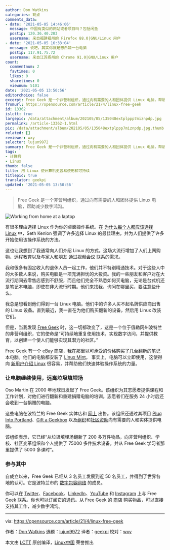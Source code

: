 ```yaml
---
author: Don Watkins
categories: 观点
comments_data:
- date: '2021-05-05 14:46:06'
  message: 中国有类似的网站或者项目吗？包括闲鱼
  postip: 120.36.40.203
  username: 来自福建福州的 Firefox 88.0|GNU/Linux 用户
- date: '2021-05-05 16:33:04'
  message: 说吧，其实你就是想白嫖一台电脑
  postip: 117.91.75.72
  username: 来自江苏扬州的 Chrome 91.0|GNU/Linux 用户
count:
  commentnum: 2
  favtimes: 0
  likes: 0
  sharetimes: 0
  viewnum: 5101
date: '2021-05-05 13:50:56'
editorchoice: false
excerpt: Free Geek 是一个非营利组织，通过向有需要的人和团体提供 Linux 电脑，帮助减少数字鸿沟。
fromurl: https://opensource.com/article/21/4/linux-free-geek
id: 13362
islctt: true
largepic: /data/attachment/album/202105/05/135048extplppp7miznpdp.jpg
permalink: /article-13362-1.html
pic: /data/attachment/album/202105/05/135048extplppp7miznpdp.jpg.thumb.jpg
related: []
reviewer: wxy
selector: lujun9972
summary: Free Geek 是一个非营利组织，通过向有需要的人和团体提供 Linux 电脑，帮助减少数字鸿沟。
tags:
- 计算机
- Linux
thumb: false
title: 用 Linux 使计算机更容易使用和可持续
titlepic: true
translator: geekpi
updated: '2021-05-05 13:50:56'
---
```



> 
> Free Geek 是一个非营利组织，通过向有需要的人和团体提供 Linux 电脑，帮助减少数字鸿沟。
> 
> 
> 


![](/data/attachment/album/202105/05/135048extplppp7miznpdp.jpg "Working from home at a laptop")


有很多理由选择 Linux 作为你的桌面操作系统。在 [为什么每个人都应该选择 Linux](https://opensource.com/article/21/2/try-linux) 中，Seth Kenlon 强调了许多选择 Linux 的最佳理由，并为人们提供了许多开始使用该操作系统的方法。


这也让我想到了我通常向人们介绍 Linux 的方式。这场大流行增加了人们上网购物、远程教育以及与家人和朋友 [通过视频会议](https://opensource.com/article/20/8/linux-laptop-video-conferencing) 联系的需求。


我和很多有固定收入的退休人员一起工作，他们并不特别精通技术。对于这些人中的大多数人来说，购买电脑是一项充满担忧的大投资。我的一些朋友和客户对在大流行期间去零售店感到不舒服，而且他们完全不熟悉如何买电脑，无论是台式机还是笔记本电脑，即使在非大流行时期。他们来找我，询问在哪里买，要注意些什么。


我总是想看到他们得到一台 Linux 电脑。他们中的许多人买不起名牌供应商出售的 Linux 设备。直到最近，我一直在为他们购买翻新的设备，然后用 Linux 改装它们。


但是，当我发现 [Free Geek](https://www.freegeek.org/) 时，这一切都改变了，这是一个位于俄勒冈州波特兰的非营利组织，它的使命是“可持续地重复使用技术，实现数字访问，并提供教育，以创建一个使人们能够实现其潜力的社区。”


Free Geek 有一个 eBay 商店，我在那里以可承受的价格购买了几台翻新的笔记本电脑。他们的电脑都安装了 [Linux Mint](https://opensource.com/article/21/4/restore-macbook-linux)。 事实上，电脑可以立即使用，这使得向 [新用户介绍 Linux](https://opensource.com/article/18/12/help-non-techies) 很容易，并帮助他们快速体验操作系统的力量。


### 让电脑继续使用，远离垃圾填埋场


Oso Martin 在 2000 年地球日发起了 Free Geek。该组织为其志愿者提供课程和工作计划，对他们进行翻新和重建捐赠电脑的培训。志愿者们在服务 24 小时后还会收到一台捐赠的电脑。


这些电脑在波特兰的 Free Geek 实体店和 [网上](https://www.ebay.com/str/freegeekbasicsstore) 出售。该组织还通过其项目 [Plug Into Portland](https://www.freegeek.org/our-programs/plug-portland)、[Gift a Geekbox](https://www.freegeek.org/our-programs/gift-geekbox) 以及[组织](https://www.freegeek.org/our-programs-grants/organizational-hardware-grants)和[社区资助](https://www.freegeek.org/our-programs-grants/community-hardware-grants)向有需要的人和实体提供电脑。


该组织表示，它已经“从垃圾填埋场翻新了 200 多万件物品，向非营利组织、学校、社区变革组织和个人提供了 75000 多件技术设备，并从 Free Geek 学习者那里提供了 5000 多课时”。


### 参与其中


自成立以来，Free Geek 已经从 3 名员工发展到近 50 名员工，并得到了世界各地的认可。它是波特兰市的 [数字包容网络](https://www.portlandoregon.gov/oct/73860) 的成员。


你可以在 [Twitter](https://twitter.com/freegeekpdx)、[Facebook](https://www.facebook.com/freegeekmothership)、[LinkedIn](https://www.linkedin.com/company/free-geek/)、[YouTube](https://www.youtube.com/user/FreeGeekMothership) 和 [Instagram](https://www.instagram.com/freegeekmothership/) 上与 Free Geek 联系。你也可以订阅它的[通讯](https://app.e2ma.net/app2/audience/signup/1766417/1738557/?v=a)。从 Free Geek 的 [商店](https://www.freegeek.org/shop) 购买物品，可以直接支持其工作，减少数字鸿沟。




---


via: <https://opensource.com/article/21/4/linux-free-geek>


作者：[Don Watkins](https://opensource.com/users/don-watkins) 选题：[lujun9972](https://github.com/lujun9972) 译者：[geekpi](https://github.com/geekpi) 校对：[wxy](https://github.com/wxy)


本文由 [LCTT](https://github.com/LCTT/TranslateProject) 原创编译，[Linux中国](https://linux.cn/) 荣誉推出